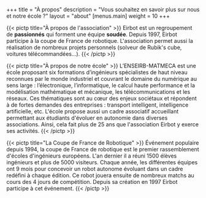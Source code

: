 +++
title = "À propos"
description = "Vous souhaitez en savoir plus sur nous et notre école ?"
layout = "about"
[menus.main]
  weight = 10
+++

{{< pictp title="À propos de l'association" >}}
  Eirbot est un regroupement de **passionnés** qui forment une équipe
  **soudée**. Depuis 1997, Eirbot participe à la coupe de France de
  robotique. L'association permet aussi la réalisation de nombreux
  projets personnels (solveur de Rubik's cube, voitures
  télécommandées...).
{{< /pictp >}}

{{< pictp title="À propos de notre école" >}}
  L’ENSEIRB-MATMECA est une école proposant six formations
  d’ingénieurs spécialistes de haut niveau reconnues par le monde
  industriel et couvrant le domaine du numérique au sens large :
  l’électronique, l’informatique, le calcul haute performance et la
  modélisation mathématique et mécanique, les télécommunications
  et les réseaux. Ces thématiques sont au cœur des enjeux sociétaux
  et répondent à de fortes demandes des entreprises : transport
  intelligent, intelligence artificielle, etc.
  L'école propose aussi un cadre associatif accueillant
  permettant aux étudiants d'évoluer en autonomie dans
  diverses associations. Ainsi, cela fait plus de 25 ans que
  l'association Eirbot y exerce ses activités.
{{< /pictp >}}

{{< pictp title="La Coupe de France de Robotique" >}}
  Événement populaire depuis 1994, la coupe de France de
  robotique est le premier rassemblement d'écoles d'ingénieurs
  européens. L'an dernier il a réuni 1500 élèves ingénieurs et plus de
  5000 visiteurs.
  Chaque année, les différentes équipes ont 9 mois pour concevoir
  un robot autonome évoluant dans un cadre redéfini à chaque
  édition. Ce robot jouera ensuite de nombreux matchs au cours des
  4 jours de compétition.
  Depuis sa création en 1997 Eirbot participe à cet événement.
{{< /pictp >}}
